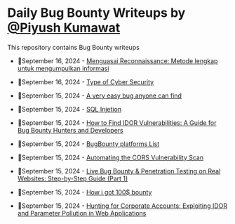 # Daily Bug Bounty Writeups by [@Piyush Kumawat](https://twitter.com/piyush_supiy) 
This repository contains Bug Bounty writeups

<!-- BLOG-POST-LIST:START -->
 - 💯September 16, 2024 - [Menguasai Reconnaissance: Metode lengkap untuk mengumpulkan informasi](https://hack4funacademy.medium.com/menguasai-reconnaissance-metode-lengkap-untuk-mengumpulkan-informasi-acdeba7dc054?source=rss------bug_bounty-5) 

 - 💯September 16, 2024 - [Type of Cyber Security](https://medium.com/@RaunakGupta1922/type-of-cyber-security-c43047a34fe7?source=rss------bug_bounty-5) 

 - 💯September 15, 2024 - [A very easy bug anyone can find](https://medium.com/@malikirtizameg/a-very-easy-bug-anyone-can-find-8d2b11a768c7?source=rss------bug_bounty-5) 

 - 💯September 15, 2024 - [SQL Injetion](https://medium.com/@adhikarisudip869/sql-injetion-f6f5f4291cbc?source=rss------bug_bounty-5) 

 - 💯September 15, 2024 - [How to Find IDOR Vulnerabilities: A Guide for Bug Bounty Hunters and Developers](https://systemweakness.com/how-to-find-idor-vulnerabilities-a-guide-for-bug-bounty-hunters-and-developers-3d2ba2a766f5?source=rss------bug_bounty-5) 

 - 💯September 15, 2024 - [BugBounty platforms List](https://medium.com/@loyalonlytoday/bugbounty-platforms-list-ed3a5af3a8a2?source=rss------bug_bounty-5) 

 - 💯September 15, 2024 - [Automating the CORS Vulnerability Scan](https://angixblack.medium.com/automating-the-cors-vulnerability-scan-66d57752cc36?source=rss------bug_bounty-5) 

 - 💯September 15, 2024 - [Live Bug Bounty &amp; Penetration Testing on Real Websites: Step-by-Step Guide &lpar;Part 1&rpar;](https://medium.com/@shaikhminhaz1975/live-bug-bounty-penetration-testing-on-real-websites-step-by-step-guide-part-1-971ccc9b9587?source=rss------bug_bounty-5) 

 - 💯September 15, 2024 - [How i got 100$ bounty](https://medium.com/@mukkumukku110/how-i-got-100-bounty-b3dd58e82e00?source=rss------bug_bounty-5) 

 - 💯September 15, 2024 - [Hunting for Corporate Accounts: Exploiting IDOR and Parameter Pollution in Web Applications](https://medium.com/@tusharpuri6/hunting-for-corporate-accounts-exploiting-idor-and-parameter-pollution-in-web-applications-1792294e0c48?source=rss------bug_bounty-5) 
<!-- BLOG-POST-LIST:END -->
